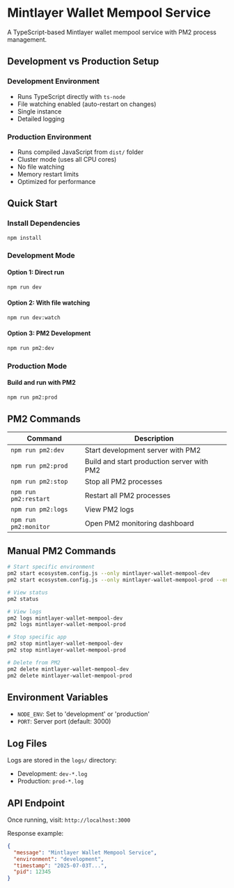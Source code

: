 # Mintlayer Wallet Mempool Service

A TypeScript-based Mintlayer wallet mempool service with PM2 process management.

## Development vs Production Setup

### Development Environment
- Runs TypeScript directly with `ts-node`
- File watching enabled (auto-restart on changes)
- Single instance
- Detailed logging

### Production Environment
- Runs compiled JavaScript from `dist/` folder
- Cluster mode (uses all CPU cores)
- No file watching
- Memory restart limits
- Optimized for performance

## Quick Start

### Install Dependencies
```bash
npm install
```

### Development Mode

#### Option 1: Direct run
```bash
npm run dev
```

#### Option 2: With file watching
```bash
npm run dev:watch
```

#### Option 3: PM2 Development
```bash
npm run pm2:dev
```

### Production Mode

#### Build and run with PM2
```bash
npm run pm2:prod
```

## PM2 Commands

| Command | Description |
|---------|-------------|
| `npm run pm2:dev` | Start development server with PM2 |
| `npm run pm2:prod` | Build and start production server with PM2 |
| `npm run pm2:stop` | Stop all PM2 processes |
| `npm run pm2:restart` | Restart all PM2 processes |
| `npm run pm2:logs` | View PM2 logs |
| `npm run pm2:monitor` | Open PM2 monitoring dashboard |

## Manual PM2 Commands

```bash
# Start specific environment
pm2 start ecosystem.config.js --only mintlayer-wallet-mempool-dev
pm2 start ecosystem.config.js --only mintlayer-wallet-mempool-prod --env production

# View status
pm2 status

# View logs
pm2 logs mintlayer-wallet-mempool-dev
pm2 logs mintlayer-wallet-mempool-prod

# Stop specific app
pm2 stop mintlayer-wallet-mempool-dev
pm2 stop mintlayer-wallet-mempool-prod

# Delete from PM2
pm2 delete mintlayer-wallet-mempool-dev
pm2 delete mintlayer-wallet-mempool-prod
```

## Environment Variables

- `NODE_ENV`: Set to 'development' or 'production'
- `PORT`: Server port (default: 3000)

## Log Files

Logs are stored in the `logs/` directory:
- Development: `dev-*.log`
- Production: `prod-*.log`

## API Endpoint

Once running, visit: `http://localhost:3000`

Response example:
```json
{
  "message": "Mintlayer Wallet Mempool Service",
  "environment": "development",
  "timestamp": "2025-07-03T...",
  "pid": 12345
}
```
